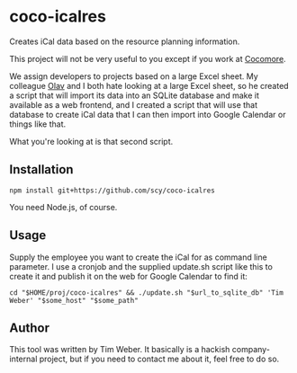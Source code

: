 # coco-icalres
Creates iCal data based on the resource planning information.

This project will not be very useful to you except if you work at [Cocomore](http://www.cocomore.com/).

We assign developers to projects based on a large Excel sheet. My colleague [Olav](http://olav.net/) and I both hate looking at a large Excel sheet, so he created a script that will import its data into an SQLite database and make it available as a web frontend, and I created a script that will use that database to create iCal data that I can then import into Google Calendar or things like that.

What you're looking at is that second script.

## Installation

    npm install git+https://github.com/scy/coco-icalres

You need Node.js, of course.

## Usage

Supply the employee you want to create the iCal for as command line parameter. I use a cronjob and the supplied update.sh script like this to create it and publish it on the web for Google Calendar to find it:

    cd "$HOME/proj/coco-icalres" && ./update.sh "$url_to_sqlite_db" 'Tim Weber' "$some_host" "$some_path"

## Author

This tool was written by Tim Weber. It basically is a hackish company-internal project, but if you need to contact me about it, feel free to do so.
